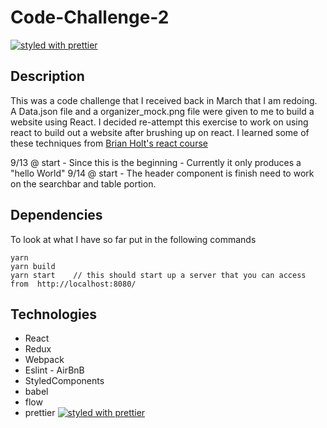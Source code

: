 # Code-Challenge-2
[![styled with prettier](https://img.shields.io/badge/styled_with-prettier-ff69b4.svg)](https://github.com/prettier/prettier)
## Description
This was a code challenge that I received back in March that I am redoing.  A Data.json file and a organizer_mock.png file were given to me to build a website using React.  I decided re-attempt this exercise to work on using react to build out a website after brushing up on react. I learned some of these techniques from [Brian Holt's react course](https://btholt.github.io/complete-intro-to-react/) 

9/13 @ start - Since this is the beginning - Currently it only produces a "hello World"
9/14 @ start - The header component is finish need to work on the searchbar and table portion.  

## Dependencies

To look at what I have so far put in the following commands 

```
yarn 
yarn build
yarn start    // this should start up a server that you can access from  http://localhost:8080/
```
## Technologies
* React
* Redux
* Webpack
* Eslint - AirBnB
* StyledComponents
* babel
* flow 
* prettier  [![styled with prettier](https://img.shields.io/badge/styled_with-prettier-ff69b4.svg)](https://github.com/prettier/prettier)

